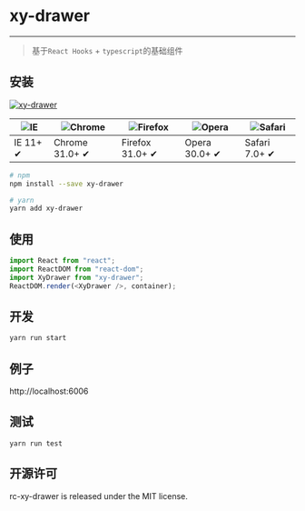 # xy-drawer

---

> 基于`React Hooks` + `typescript`的基础组件

## 安装

[![xy-drawer](https://nodei.co/npm/xy-drawer.png)](https://npmjs.org/package/xy-drawer)

|![IE](https://github.com/alrra/browser-logos/blob/master/src/edge/edge_48x48.png?raw=true) | ![Chrome](https://github.com/alrra/browser-logos/blob/master/src/chrome/chrome_48x48.png?raw=true) | ![Firefox](https://github.com/alrra/browser-logos/blob/master/src/firefox/firefox_48x48.png?raw=true) | ![Opera](https://github.com/alrra/browser-logos/blob/master/src/opera/opera_48x48.png?raw=true) | ![Safari](https://github.com/alrra/browser-logos/blob/master/src/safari/safari_48x48.png?raw=true)|
| --- | --- | --- | --- | --- |
| IE 11+ ✔ | Chrome 31.0+ ✔ | Firefox 31.0+ ✔ | Opera 30.0+ ✔ | Safari 7.0+ ✔ |

```sh
# npm
npm install --save xy-drawer

# yarn
yarn add xy-drawer
```

## 使用

```ts
import React from "react";
import ReactDOM from "react-dom";
import XyDrawer from "xy-drawer";
ReactDOM.render(<XyDrawer />, container);
```

## 开发

```sh
yarn run start
```

## 例子

http://localhost:6006

## 测试

```
yarn run test
```

## 开源许可

rc-xy-drawer is released under the MIT license.
